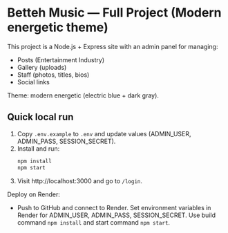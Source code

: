 # Betteh Music — Full Project (Modern energetic theme)

This project is a Node.js + Express site with an admin panel for managing:
- Posts (Entertainment Industry)
- Gallery (uploads)
- Staff (photos, titles, bios)
- Social links

Theme: modern energetic (electric blue + dark gray).

## Quick local run
1. Copy `.env.example` to `.env` and update values (ADMIN_USER, ADMIN_PASS, SESSION_SECRET).
2. Install and run:
   ```bash
   npm install
   npm start
   ```
3. Visit http://localhost:3000 and go to `/login`.

Deploy on Render:
- Push to GitHub and connect to Render. Set environment variables in Render for ADMIN_USER, ADMIN_PASS, SESSION_SECRET. Use build command `npm install` and start command `npm start`.
